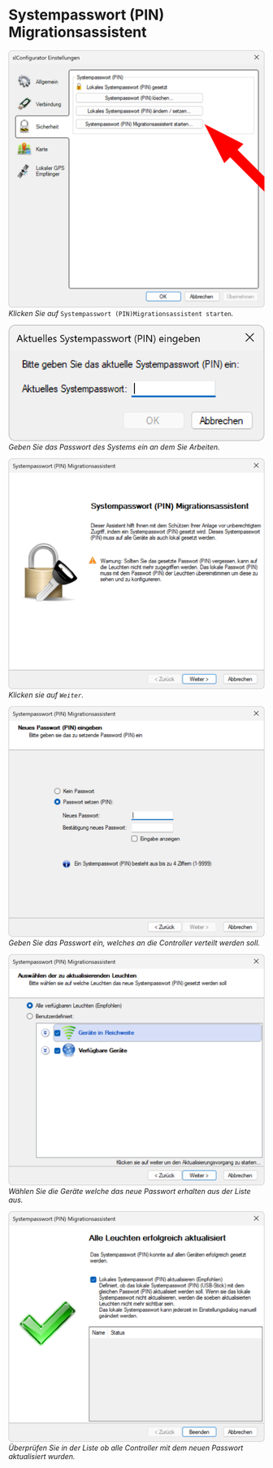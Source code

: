 # Systempasswort (PIN) Migrationsassistent
![Systempasswort Migration](migrationsassistent-1.png)
*Klicken Sie auf* `Systempasswort (PIN)Migrationsassistent starten`*.*  

![Systempasswort Migration](migrationsassistent-2.png)
*Geben Sie das Passwort des Systems ein an dem Sie Arbeiten.*  

![Systempasswort Migration](migrationsassistent-3.png)
*Klicken sie auf `Weiter`.*  

![Systempasswort Migration](migrationsassistent-4.png)
*Geben Sie das Passwort ein, welches an die Controller verteilt werden soll.*  

![Systempasswort Migration](migrationsassistent-5.png)
*Wählen Sie die Geräte welche das neue Passwort erhalten aus der Liste aus.*  

![Systempasswort Migration](migrationsassistent-6.png)
*Überprüfen Sie in der Liste ob alle Controller mit dem neuen Passwort aktualisiert wurden.*
